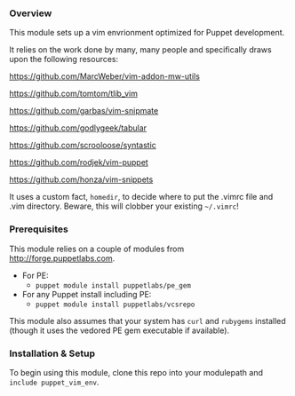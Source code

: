 ### Overview

This module sets up a vim envrionment optimized for Puppet development.

It relies on the work done by many, many people and specifically draws upon the following resources:

https://github.com/MarcWeber/vim-addon-mw-utils

https://github.com/tomtom/tlib_vim

https://github.com/garbas/vim-snipmate

https://github.com/godlygeek/tabular

https://github.com/scrooloose/syntastic

https://github.com/rodjek/vim-puppet

https://github.com/honza/vim-snippets

It uses a custom fact, `homedir`, to decide where to put the .vimrc file and .vim directory.
Beware, this will clobber your existing `~/.vimrc`!

### Prerequisites

This module relies on a couple of modules from http://forge.puppetlabs.com.

* For PE:
  - `puppet module install puppetlabs/pe_gem`
* For any Puppet install including PE:
  - `puppet module install puppetlabs/vcsrepo`

This module also assumes that your system has `curl` and `rubygems` installed (though it uses the vedored PE gem executable if available).

### Installation & Setup

To begin using this module, clone this repo into your modulepath and `include puppet_vim_env`.


